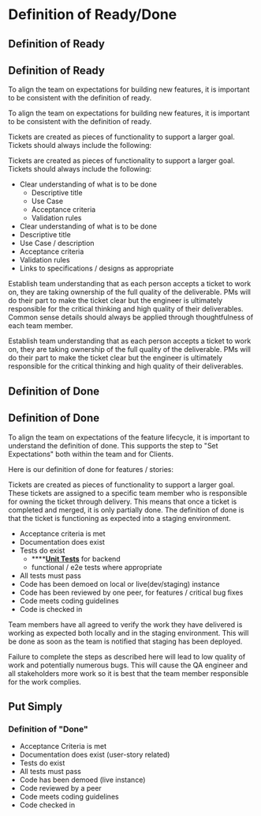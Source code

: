 # Definition of Ready/Done

## Definition of Ready

## Definition of Ready

To align the team on expectations for building new features, it is important to be consistent with the definition of ready. 

To align the team on expectations for building new features, it is important to be consistent with the definition of ready. 

Tickets are created as pieces of functionality to support a larger goal. Tickets should always include the following:

Tickets are created as pieces of functionality to support a larger goal. Tickets should always include the following:

* Clear understanding of what is to be done
  * Descriptive title
  * Use Case
  * Acceptance criteria
  * Validation rules 
* Clear understanding of what is to be done
* Descriptive title
* Use Case / description
* Acceptance criteria
* Validation rules 
* Links to specifications / designs as appropriate

Establish team understanding that as each person accepts a ticket to work on, they are taking ownership of the full quality of the deliverable. PMs will do their part to make the ticket clear but the engineer is ultimately responsible for the critical thinking and high quality of their deliverables. Common sense details should always be applied through thoughtfulness of each team member. 

Establish team understanding that as each person accepts a ticket to work on, they are taking ownership of the full quality of the deliverable. PMs will do their part to make the ticket clear but the engineer is ultimately responsible for the critical thinking and high quality of their deliverables.

## Definition of Done

## Definition of Done

To align the team on expectations of the feature lifecycle, it is important to understand the definition of done. This supports the step to "Set Expectations" both within the team and for Clients. 

Here is our definition of done for features / stories:

Tickets are created as pieces of functionality to support a larger goal. These tickets are assigned to a specific team member who is responsible for owning the ticket through delivery. This means that once a ticket is completed and merged, it is only partially done. The definition of done is that the ticket is functioning as expected into a staging environment. 

* Acceptance criteria is met
* Documentation does exist
* Tests do exist
  * \*\*\*\*[**Unit Tests**](../technical-specification/development-setup/testing-strategy.md#unit-testing) for backend
  * functional / e2e tests where appropriate
* All tests must pass
* Code has been demoed on local or live\(dev/staging\) instance
* Code has been reviewed by one peer, for features / critical bug fixes
* Code meets coding guidelines
* Code is checked in

Team members have all agreed to verify the work they have delivered is working as expected both locally and in the staging environment. This will be done as soon as the team is notified that staging has been deployed. 



Failure to complete the steps as described here will lead to low quality of work and potentially numerous bugs. This will cause the QA engineer and all stakeholders more work so it is best that the team member responsible for the work complies. 



## **Put Simply**

### Definition of "Done"

* Acceptance Criteria is met
* Documentation does exist \(user-story related\)
* Tests do exist
* All tests must pass
* Code has been demoed \(live instance\)
* Code reviewed by a peer
* Code meets coding guidelines
* Code checked in

